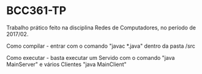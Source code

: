 # BCC361-TP
Trabalho prático feito na disciplina Redes de Computadores, no período de 2017/02.

Como compilar
    - entrar com o comando "javac *.java" dentro da pasta /src

Como executar
    - basta executar um Servido com o comando "java MainServer" e vários Clientes "java MainClient"
    
